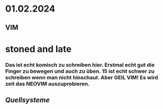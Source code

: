 
# 01.02.2024

## VIM


# stoned and late
### Das ist echt komisch zu schreiben hier. Erstmal echt gut die Finger zu bewegen und auch zu üben. 15 ist echt schwer zu schreiben wenn man nicht hinschaut. Aber GEIL VIM! Es wird zeit das NEOVIM auszuprobieren.

## *Quellsysteme*
